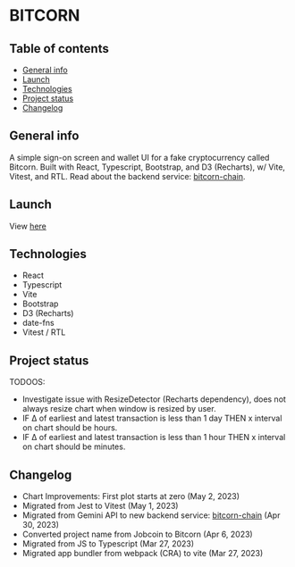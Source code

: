 # BITCORN

## Table of contents

- [General info](#general-info)
- [Launch](#launch)
- [Technologies](#technologies)
- [Project status](#project-status)
- [Changelog](#changelog)

## General info

A simple sign-on screen and wallet UI for a fake cryptocurrency called Bitcorn. Built with React, Typescript, Bootstrap, and D3 (Recharts), w/ Vite, Vitest, and RTL. Read about the backend service: [bitcorn-chain](https://github.com/benjipt/bitcorn-chain).

## Launch

View [here](https://bitcorn.netlify.app/)

## Technologies

- React
- Typescript
- Vite
- Bootstrap
- D3 (Recharts)
- date-fns
- Vitest / RTL

## Project status

TODOOS:

- Investigate issue with ResizeDetector (Recharts dependency), does not always resize chart when window is resized by user.
- IF Δ of earliest and latest transaction is less than 1 day THEN x interval on chart should be hours.
- IF Δ of earliest and latest transaction is less than 1 hour THEN x interval on chart should be minutes.

## Changelog

- Chart Improvements: First plot starts at zero (May 2, 2023)
- Migrated from Jest to Vitest (May 1, 2023)
- Migrated from Gemini API to new backend service: [bitcorn-chain](https://github.com/benjipt/bitcorn-chain) (Apr 30, 2023)
- Converted project name from Jobcoin to Bitcorn (Apr 6, 2023)
- Migrated from JS to Typescript (Mar 27, 2023)
- Migrated app bundler from webpack (CRA) to vite (Mar 27, 2023)

